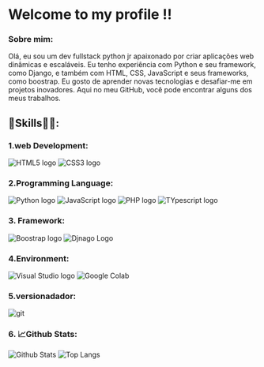 # Welcome to my profile !!

### Sobre mim:

Olá, eu sou um dev fullstack python jr apaixonado por criar aplicações web dinâmicas e escaláveis.
Eu tenho experiência com Python e seu framework, como Django, e também com HTML, CSS, JavaScript
e seus frameworks, como boostrap. Eu gosto de aprender novas tecnologias e desafiar-me em projetos
inovadores. Aqui no meu GitHub, você pode encontrar alguns dos meus trabalhos.

## 🚀Skills👩‍💻:

### 1.web Development:
![HTML5 logo](https://img.shields.io/badge/HTML5-E34F26?style=for-the-badge&logo=html5&logoColor=white)
![CSS3 logo](https://img.shields.io/badge/CSS3-1572B6?style=for-the-badge&logo=css3&logoColor=white)

### 2.Programming Language:

![Python logo](https://img.shields.io/badge/Python-FFD43B?style=for-the-badge&logo=python&logoColor=blue)
![JavaScript logo](https://img.shields.io/badge/JavaScript-323330?style=for-the-badge&logo=javascript&logoColor=F7DF1E)
![PHP logo]([https://img.shields.io/badge/JavaScript-323330?style=for-the-badge&logo=javascript&logoColor=F7DF1E](https://img.shields.io/badge/PHP-777BB4?logo=php&logoColor=white&style=for-the-badge))
![TYpescript logo](https://img.shields.io/badge/TypeScript-007ACC?logo=typescript&logoColor=white&style=for-the-badge)



### 3. Framework:
![Boostrap logo](https://img.shields.io/badge/Bootstrap-563D7C?style=for-the-badge&logo=bootstrap&logoColor=white)
![Djnago Logo](https://img.shields.io/badge/Django-092E20?style=for-the-badge&logo=django&logoColor=green)

### 4.Environment:
![Visual Studio logo](https://img.shields.io/badge/Visual_Studio_Code-0078D4?style=for-the-badge&logo=visual%20studio%20code&logoColor=white)
![Google Colab](https://img.shields.io/badge/Colab-F9AB00?style=for-the-badge&logo=googlecolab&color=525252)

### 5.versionadador:
![git](https://img.shields.io/badge/GIT-E44C30?style=for-the-badge&logo=git&logoColor=white)


### 6. 📈Github Stats:
![Github Stats](https://github-readme-stats.vercel.app/api?username=anuraghazra&rank_icon=github)
![Top Langs](https://github-readme-stats.vercel.app/api/top-langs/?username=anuraghazra&hide_progress=true)
